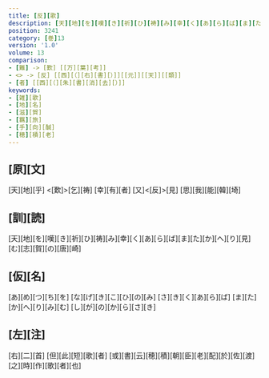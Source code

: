 ```yaml
---
title: [反][歌]
description: [天][地][を][嘆][き][祈][ひ][祷][み][幸][く][あ][ら][ば][ま][た][か][へ][り][見][む][志][賀][の][唐][崎]
position: 3241
category: [巻]13
version: '1.0'
volume: 13
comparison:
- [難] -> [歎] [[万][葉][考]]
- <> -> [反] [[西][（][右][書][）]][[元]][[天]][[類]]
- [者] [[西][（][朱][書][消][去][）]]
keywords:
- [雑][歌]
- [地][名]
- [滋][賀]
- [羈][旅]
- [手][向][醎]
- [穂][積][老]
---
```


## [原][文]

[天][地][乎] <[歎]>[乞][祷] [幸][有][者] [又]<[反]>[見] [思][我][能][韓][埼]

## [訓][読]

[天][地][を][嘆][き][祈][ひ][祷][み][幸][く][あ][ら][ば][ま][た][か][へ][り][見][む][志][賀][の][唐][崎]

## [仮][名]

[あ][め][つ][ち][を] [な][げ][き][こ][ひ][の][み] [さ][き][く][あ][ら][ば] [ま][た][か][へ][り][み][む] [し][が][の][か][ら][さ][き]

## [左][注]

[右][二][首] [但][此][短][歌][者] [或][書][云][穂][積][朝][臣][老][配][於][佐][渡][之][時][作][歌][者][也]
